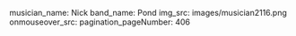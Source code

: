 musician_name: Nick
band_name: Pond
img_src: images/musician2116.png
onmouseover_src: 
pagination_pageNumber: 406